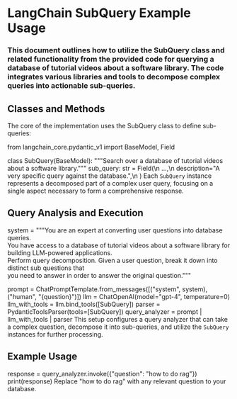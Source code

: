 
# LangChain SubQuery Example Usage
### This document outlines how to utilize the SubQuery class and related functionality from the provided code for querying a database of tutorial videos about a software library. The code integrates various libraries and tools to decompose complex queries into actionable sub-queries.

## Classes and Methods
The core of the implementation uses the SubQuery class to define sub-queries:

from langchain_core.pydantic_v1 import BaseModel, Field

class SubQuery(BaseModel):
    """Search over a database of tutorial videos about a software library."""
    sub_query: str = Field(\n
        ...,\n
        description="A very specific query against the database.",\n
    )
Each `SubQuery` instance represents a decomposed part of a complex user query, focusing on a single aspect necessary to form a comprehensive response.

## Query Analysis and Execution

system = """You are an expert at converting user questions into database queries. \
You have access to a database of tutorial videos about a software library for building LLM-powered applications. \
Perform query decomposition. Given a user question, break it down into distinct sub questions that \
you need to answer in order to answer the original question."""

prompt = ChatPromptTemplate.from_messages([("system", system), ("human", "{question}")])
llm = ChatOpenAI(model="gpt-4", temperature=0)
llm_with_tools = llm.bind_tools([SubQuery])
parser = PydanticToolsParser(tools=[SubQuery])
query_analyzer = prompt | llm_with_tools | parser
This setup configures a query analyzer that can take a complex question, decompose it into sub-queries, and utilize the `SubQuery` instances for further processing.

## Example Usage

response = query_analyzer.invoke({"question": "how to do rag"})
print(response)
Replace "how to do rag" with any relevant question to your database.
